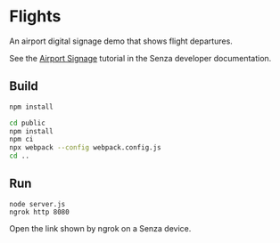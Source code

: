# Flights

An airport digital signage demo that shows flight departures.

See the [Airport Signage](https://developer.synamedia.com/senza/docs/flights) tutorial in the Senza developer documentation.

## Build

```bash
npm install

cd public
npm install
npm ci
npx webpack --config webpack.config.js
cd ..
```

## Run

```
node server.js
ngrok http 8080
```
Open the link shown by ngrok on a Senza device.

